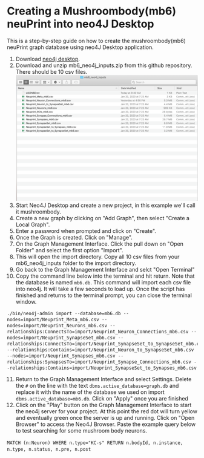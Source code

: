 # Creating a Mushroombody(mb6) neuPrint into neo4J Desktop
This is a step-by-step guide on how to create the mushroombody(mb6) neuPrint graph database using neo4J Desktop application.

1. Download [neo4j desktop](https://neo4j.com/download-center/#desktop).
2. Download and unzip mb6_neo4j_inputs.zip from this github repository. There should be 10 csv files.
![MB6 Load1](images/mb6_load1.png)
3. Start Neo4J Desktop and create a new project, in this example we'll call it mushroombody.
4. Create a new graph by clicking on "Add Graph", then select "Create a Local Graph".
5. Enter a password when prompted and click on "Create".
6. Once the Graph is created. Click on "Manage".
7. On the Graph Management Interface. Click the pull down on "Open Folder" and select the first option "Import".
8. This will open the import directory. Copy all 10 csv files from your mb6_neo4j_inputs folder to the import directory.
9. Go back to the Graph Management Interface and selct "Open Terminal"
10. Copy the command line below into the terminal and hit return. Note that the database is named `mb6.db`. This command will import each csv file into neo4j. It will take a few seconds to load up. Once the script has finished and returns to the terminal prompt, you can close the terminal window.

```
./bin/neo4j-admin import --database=mb6.db --nodes=import/Neuprint_Meta_mb6.csv --nodes=import/Neuprint_Neurons_mb6.csv --relationships:ConnectsTo=import/Neuprint_Neuron_Connections_mb6.csv --nodes=import/Neuprint_SynapseSet_mb6.csv --relationships:ConnectsTo=import/Neuprint_SynapseSet_to_SynapseSet_mb6.csv --relationships:Contains=import/Neuprint_Neuron_to_SynapseSet_mb6.csv --nodes=import/Neuprint_Synapses_mb6.csv --relationships:SynapsesTo=import/Neuprint_Synapse_Connections_mb6.csv --relationships:Contains=import/Neuprint_SynapseSet_to_Synapses_mb6.csv
```

11. Return to the Graph Management Interface and select Settings. Delete the `#` on the line with the text `dbms.active_database=graph.db` and replace it with the name of the database we used on import `dbms.active_database=mb6.db`. Click on "Apply" once you are finished
12. Click on the "Play" button on the Graph Management Interface to start the neo4j server for your project. At this point the red dot will turn yellow and eventually green once the server is up and running. Click on "Open Browser" to access the Neo4J Browser. Paste the example query below to test searching for some mushroom body neurons.

```MATCH (n:Neuron) WHERE n.type="KC-s" RETURN n.bodyId, n.instance, n.type, n.status, n.pre, n.post```

